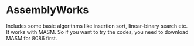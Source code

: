 # AssemblyWorks
Includes some basic algorithms like insertion sort, linear-binary search etc.
It works with MASM. So if you want to try the codes, you need to download MASM for 8086 first.
